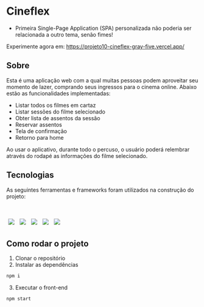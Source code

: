 # Cineflex

- Primeira Single-Page Application (SPA) personalizada não poderia ser relacionada a outro tema, senão fimes!

Experimente agora em: https://projeto10-cineflex-gray-five.vercel.app/

## Sobre

Esta é uma aplicação web com a qual muitas pessoas podem aproveitar seu momento de lazer, comprando seus ingressos para o cinema online. Abaixo estão as funcionalidades implementadas:

- Listar todos os filmes em cartaz
- Listar sessões do filme selecionado
- Obter lista de assentos da sessão
- Reservar assentos
- Tela de confirmação 
- Retorno para home

Ao usar o aplicativo, durante todo o percuso, o usuário poderá relembrar através do rodapé as informações do filme selecionado. 

## Tecnologias 

As seguintes ferramentas e frameworks foram utilizados na construção do projeto:

<br>
<p>
  <img style='margin: 5px;' src='https://img.shields.io/badge/styled-components%20-%2320232a.svg?&style=for-the-badge&color=b8679e&logo=styled-components&logoColor=%3a3a3a'>
  <img style='margin: 5px;' src='https://img.shields.io/badge/axios%20-%2320232a.svg?&style=for-the-badge&color=informational'>
  <img style='margin: 5px;' src="https://img.shields.io/badge/react-app%20-%2320232a.svg?&style=for-the-badge&color=60ddf9&logo=react&logoColor=%2361DAFB"/>
  <img style='margin: 5px;' src="https://img.shields.io/badge/react_route%20-%2320232a.svg?&style=for-the-badge&logo=react&logoColor=%2361DAFB"/>
  <img style='margin: 5px;' src='https://img.shields.io/badge/react-icons%20-%2320232a.svg?&style=for-the-badge&color=f28dc7&logo=react-icons&logoColor=%2361DAFB'>
</p>

## Como rodar o projeto

1. Clonar o repositório
2. Instalar as dependências
```bash
npm i
```
3. Executar o front-end
```bash
npm start
```
